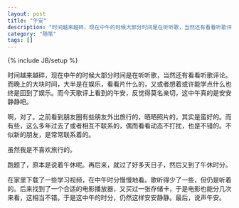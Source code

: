 ```yaml
---
layout: post
title: "午安"
description: "时间越来越碎，现在中午的时候大部分时间是在听听歌，当然还有看看听歌评论。而晚上的大块时间，大半是在娱乐，看看片什么的，又或者想着或许能学点什么也终是回到了娱乐。而今天歌评上看到的午安，反觉得莫名亲切，这中午真的是安安静静吧。"
category: "随笔"
tags: []
---
```

{% include JB/setup %}

时间越来越碎，现在中午的时候大部分时间是在听听歌，当然还有看看听歌评论。而晚上的大块时间，大半是在娱乐，看看片什么的，又或者想着或许能学点什么也终是回到了娱乐。而今天歌评上看到的午安，反觉得莫名亲切，这中午真的是安安静静吧。

啊，对了。之前看到朋友圈有些朋友外出旅行的，晒晒照片的，其实是蛮好的。而有些，这么多年过去了或者相互不联系的，偶而看看动态不打扰，也是不错的。不似新的朋友，是常常联系着的。

虽然我是不喜欢旅行的。

跑题了，原本是说着午休呢。再后来，就过了好多天日子，然后又到了午休时分。

在家里下载了一些学习视频，在中午时分慢慢地看。歌听得少了一些，但仍是听着的。后来找到了一个合适的电影播放器，又买过一张存储卡，于是电影也能分几次来看，这相当不错。于是这中午的时分，仍然这样安安静静。最后，说声午安。
